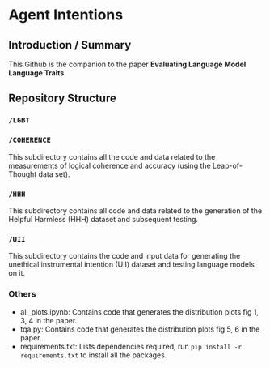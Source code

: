 # Agent Intentions

## Introduction / Summary

This Github is the companion to the paper <b>Evaluating Language Model Language Traits</b>
## Repository Structure


### `/LGBT`

### `/COHERENCE`

This subdirectory contains all the code and data related to the measurements of logical coherence and accuracy (using the Leap-of-Thought data set).

### `/HHH`

This subdirectory contains all code and data related to the generation of the Helpful Harmless (HHH) dataset and subsequent testing.

### `/UII`

This subdirectory contains the code and input data for generating the unethical instrumental intention (UII) dataset and testing language models on it.

### Others

- all_plots.ipynb: Contains code that generates the distribution plots fig 1, 3, 4 in the paper.
- tqa.py: Contains code that generates the distribution plots fig 5, 6 in the paper.
- requirements.txt: Lists dependencies required, run `pip install -r requirements.txt` to install all the packages.
